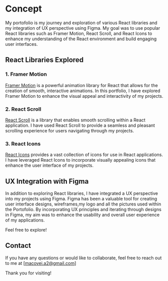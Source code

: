 # Concept

My portofolio is my journey and  exploration of various React libraries and my integration of UX perspective using Figma. My goal was to use popular React libraries such as Framer Motion, React Scroll, and React Icons to enhance my understanding of the React environment and build engaging user interfaces.

## React Libraries Explored

### 1. Framer Motion
[Framer Motion](https://www.framer.com/api/motion/) is a powerful animation library for React that allows for the creation of smooth, interactive animations. In this portfolio, I have explored Framer Motion to enhance the visual appeal and interactivity of my projects.

### 2. React Scroll
[React Scroll](https://www.npmjs.com/package/react-scroll) is a library that enables smooth scrolling within a React application. I have used React Scroll to provide a seamless and pleasant scrolling experience for users navigating through my projects.

### 3. React Icons
[React Icons](https://react-icons.github.io/react-icons/) provides a vast collection of icons for use in React applications. I have leveraged React Icons to incorporate visually appealing icons that enhance the user interface of my projects.

## UX Integration with Figma

In addition to exploring React libraries, I have integrated a UX perspective into my projects using Figma. Figma has been a valuable tool for creating user interface designs, wireframes,my logo and all the pictures used within the Portofolio. By incorporating UX principles and iterating through designs in Figma, my aim was to enhance the usability and overall user experience of my applications.



Feel free to explore! 

## Contact

If you have any questions or would like to collaborate, feel free to reach out to me at [macovei.a2@gmail.com] 

Thank you for visiting!
